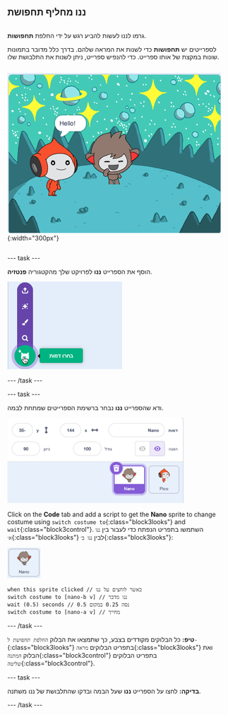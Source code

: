 ## ננו מחליף תחפושת

<div style="display: flex; flex-wrap: wrap">
<div style="flex-basis: 200px; flex-grow: 1; margin-right: 15px;">

גרמו לננו לעשות להביע רגש על ידי החלפת **תחפושות**.

לספרייטים יש **תחפושות** כדי לשנות את המראה שלהם. בדרך כלל מדובר בתמונות שונות במקצת של אותו ספרייט. כדי להנפיש ספרייט, ניתן לשנות את התלבושת שלו.

</div>
<div>

![ספרייט ננו אומר, "תודה!"](images/nano-step-2.png){:width="300px"}

</div>
</div>

--- task ---

הוסף את הספרייט **ננו** לפרויקט שלך מהקטגוריה **פנטזיה**.

![סמל 'בחר ספרייט'.](images/choose-sprite-menu.png)

--- /task ---

--- task ---

ודא שהספרייט **ננו** נבחר ברשימת הספרייטים שמתחת לבמה.

![רשימת הספרייטים, עם סימון סביב הספרייט הננו כדי להראות שהוא נבחר.](images/nano-selected.png)

Click on the **Code** tab and add a script to get the **Nano** sprite to change costume using `switch costume to`{:class="block3looks"} and `wait`{:class="block3control"}. השתמשו בתפריט הנפתח כדי לעבור בין `ננו א׳`{:class="block3looks"} לבין `ננו ב׳`{:class="block3looks"}:

![הננו ספרייט.](images/nano-sprite.png)

```blocks3
when this sprite clicked // כאשר לוחצים על ננו
switch costume to [nano-b v] // ננו מדבר
wait (0.5) seconds // נסה 0.25 במקום 0.5
switch costume to [nano-a v] // מחייך
```
--- /task ---

**טיפ:** כל הבלוקים מקודדים בצבע, כך שתמצאו את הבלוק `החלפת תחפושת ל-`{:class="block3looks"} בתפריט הבלוקים `מראה`{:class="block3looks"} ואת הבלוק `המתנה`{:class="block3control"} בתפריט הבלוקים `שליטה`{:class="block3control"}.

--- task ---

**בדיקה:** לחצו על הספרייט **ננו** שעל הבמה ובדקו שהתלבושת של ננו משתנה.

--- /task ---
